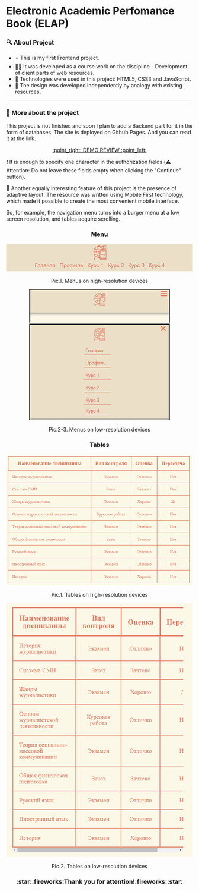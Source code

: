 # Electronic Academic Perfomance Book (ELAP)

### :mag: About Project

 - :star: This is my first Frontend project.
 - :man_technologist: It was developed as a course work on the discipline - Development of client parts of web resources.
 - :toolbox:  Technologies were used in this project: HTML5, CSS3 and JavaScript.
 - :butterfly: The design was developed independently by analogy with existing resources.

---

### :robot: More about the project

This project is not finished and soon I plan to add a Backend part for it in the form of databases. The site is deployed on Github Pages. And you can read it at the link.

<div align="center"><a href="https://ilyashaparev.github.io/"><p> :point_right: DEMO REVIEW :point_left: </p></a></div>

:exclamation: It is enough to specify one character in the authorization fields (:warning: Attention: Do not leave these fields empty when clicking the "Continue" button).

:iphone: Another equally interesting feature of this project is the presence of adaptive layout. The resource was written using Mobile First technology, which made it possible to create the most convenient mobile interface.

So, for example, the navigation menu turns into a burger menu at a low screen resolution, and tables acquire scrolling.
<div align="center">
    <h3>Menu</h3>
    <img src="https://github.com/IlyaShaparev/IlyaShaparev.github.io/blob/main/img/Menu_first.png"/>
    <p align="center">Pic.1. Menus on high-resolution devices</p>
</div>
<div align="center">
    <img src="https://github.com/IlyaShaparev/IlyaShaparev.github.io/blob/main/img/Menu_second.png"/>
    <br>
    <img src="https://github.com/IlyaShaparev/IlyaShaparev.github.io/blob/main/img/Menu_third.png"/>
    <p align="center">Pic.2-3. Menus on low-resolution devices</p>
</div>
<div align="center">
    <h3>Tables</h3>
    <img src="https://github.com/IlyaShaparev/IlyaShaparev.github.io/blob/main/img/Table_first.png"/>
    <p align="center">Pic.1. Tables on high-resolution devices</p>
</div>
<div align="center">
    <img src="https://github.com/IlyaShaparev/IlyaShaparev.github.io/blob/main/img/Table_second.png"/>
    <p align="center">Pic.2. Tables on low-resolution devices</p>
</div>

<h3 align="center">:star::fireworks:Thank you for attention!:fireworks::star:</h3> 
